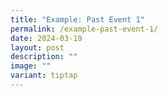 ```yaml
---
title: "Example: Past Event 1"
permalink: /example-past-event-1/
date: 2024-03-19
layout: post
description: ""
image: ""
variant: tiptap
---
```

